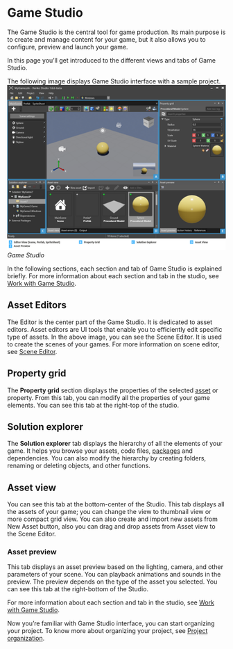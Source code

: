 # Game Studio

The Game Studio is the central tool for game production. Its main purpose is to create and manage content for your game, but it also allows you to configure, preview and launch your game.

In this page you’ll get introduced to the different views and tabs of Game Studio. 

The following image displays Game Studio interface with a sample project. 
![main interface](media/game-studio-main-interface.png)
_Game Studio_

In the following sections, each section and tab of Game Studio is explained briefly. For more information about each section and tab in the studio, see [Work with Game Studio](work-with-xenko-studio.md).

## Asset Editors 

The Editor is the center part of the Game Studio. It is dedicated to asset editors. Asset editors are UI tools that enable you to efficiently edit specific type of assets. In the above image, you can see the Scene Editor. It is used to create the scenes of your games. For more information on scene editor, see [Scene Editor](xref:scene-editor). 

## Property grid

The **Property grid** section displays the properties of the selected [asset](xref:asset) or property. From this tab, you can modify all the properties of your game elements. You can see this tab at the right-top of the studio.

## Solution explorer

The **Solution explorer** tab displays the hierarchy of all the elements of your game. It helps you browse your assets, code files, [packages](xref:package) and dependencies. You can also modify the hierarchy by creating folders, renaming or deleting objects, and other functions.

## Asset view

You can see this tab at the bottom-center of the Studio. This tab displays all the assets of your game; you can change the view to thumbnail view or more compact grid view. You can also create and import new assets from New Asset button, also you can drag and drop assets from Asset view to the Scene Editor. 

### Asset preview

This tab displays an asset preview based on the lighting, camera, and other parameters of your scene. You can playback animations and sounds in the preview. The preview depends on the type of the asset you selected. You can see this tab at the right-bottom of the Studio.

For more information about each section and tab in the studio, see [Work with Game Studio](work-with-xenko-studio.md).

Now you’re familiar with Game Studio interface, you can start organizing your project. To know more about organizing your project, see [Project organization](project-organization.md).
